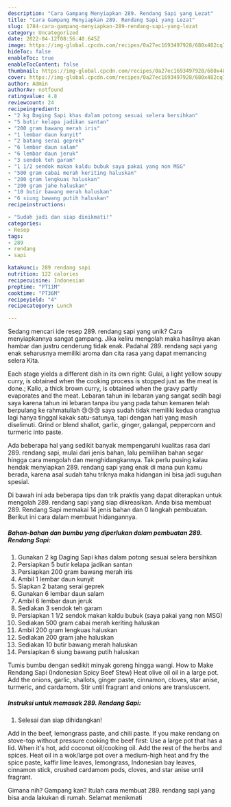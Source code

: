 ```yaml
---
description: "Cara Gampang Menyiapkan 289. Rendang Sapi yang Lezat"
title: "Cara Gampang Menyiapkan 289. Rendang Sapi yang Lezat"
slug: 1784-cara-gampang-menyiapkan-289-rendang-sapi-yang-lezat
category: Uncategorized
date: 2022-04-12T08:56:40.645Z
image: https://img-global.cpcdn.com/recipes/0a27ec1693497928/680x482cq70/289-rendang-sapi-foto-resep-utama.jpg
hideToc: false
enableToc: true
enableTocContent: false
thumbnail: https://img-global.cpcdn.com/recipes/0a27ec1693497928/680x482cq70/289-rendang-sapi-foto-resep-utama.jpg
cover: https://img-global.cpcdn.com/recipes/0a27ec1693497928/680x482cq70/289-rendang-sapi-foto-resep-utama.jpg
author: Admin
authorAv: notfound
ratingvalue: 4.8
reviewcount: 24
recipeingredient:
- "2 kg Daging Sapi khas dalam potong sesuai selera bersihkan"
- "5 butir kelapa jadikan santan"
- "200 gram bawang merah iris"
- "1 lembar daun kunyit"
- "2 batang serai geprek"
- "6 lembar daun salam"
- "6 lembar daun jeruk"
- "3 sendok teh garam"
- "1 1/2 sendok makan kaldu bubuk saya pakai yang non MSG"
- "500 gram cabai merah keriting haluskan"
- "200 gram lengkuas haluskan"
- "200 gram jahe haluskan"
- "10 butir bawang merah haluskan"
- "6 siung bawang putih haluskan"
recipeinstructions:

- "Sudah jadi dan siap dinikmati!"
categories:
- Resep
tags:
- 289
- rendang
- sapi

katakunci: 289 rendang sapi 
nutrition: 122 calories
recipecuisine: Indonesian
preptime: "PT11M"
cooktime: "PT36M"
recipeyield: "4"
recipecategory: Lunch

---
```





Sedang mencari ide resep 289. rendang sapi yang unik? Cara menyiapkannya sangat gampang. Jika keliru mengolah maka hasilnya akan hambar dan justru cenderung tidak enak. Padahal 289. rendang sapi yang enak seharusnya memiliki aroma dan cita rasa yang dapat memancing selera Kita.





Each stage yields a different dish in its own right: Gulai, a light yellow soupy curry, is obtained when the cooking process is stopped just as the meat is done.; Kalio, a thick brown curry, is obtained when the gravy partly evaporates and the meat. Lebaran tahun ini lebaran yang sangat sedih bagi saya karena tahun ini lebaran tanpa ibu yang pada tahun kemaren telah berpulang ke rahmatullah 😢😢😢 saya sudah tidak memiliki kedua orangtua lagi hanya tinggal kakak satu-satunya, tapi dengan hati yang masih diselimuti. Grind or blend shallot, garlic, ginger, galangal, peppercorn and turmeric into paste.

Ada beberapa hal yang sedikit banyak mempengaruhi kualitas rasa dari 289. rendang sapi, mulai dari jenis bahan, lalu pemilihan bahan segar hingga cara mengolah dan menghidangkannya. Tak perlu pusing kalau hendak menyiapkan 289. rendang sapi yang enak di mana pun kamu berada, karena asal sudah tahu triknya maka hidangan ini bisa jadi suguhan spesial.






Di bawah ini ada beberapa tips dan trik praktis yang dapat diterapkan untuk mengolah 289. rendang sapi yang siap dikreasikan. Anda bisa membuat 289. Rendang Sapi memakai 14 jenis bahan dan 0 langkah pembuatan. Berikut ini cara dalam membuat hidangannya.

<!--inarticleads1-->

##### Bahan-bahan dan bumbu yang diperlukan dalam pembuatan 289. Rendang Sapi:

1. Gunakan 2 kg Daging Sapi khas dalam potong sesuai selera bersihkan
1. Persiapkan 5 butir kelapa jadikan santan
1. Persiapkan 200 gram bawang merah iris
1. Ambil 1 lembar daun kunyit
1. Siapkan 2 batang serai geprek
1. Gunakan 6 lembar daun salam
1. Ambil 6 lembar daun jeruk
1. Sediakan 3 sendok teh garam
1. Persiapkan 1 1/2 sendok makan kaldu bubuk (saya pakai yang non MSG)
1. Sediakan 500 gram cabai merah keriting haluskan
1. Ambil 200 gram lengkuas haluskan
1. Sediakan 200 gram jahe haluskan
1. Sediakan 10 butir bawang merah haluskan
1. Persiapkan 6 siung bawang putih haluskan


Tumis bumbu dengan sedikit minyak goreng hingga wangi. How to Make Rendang Sapi (Indonesian Spicy Beef Stew) Heat olive oil oil in a large pot. Add the onions, garlic, shallots, ginger paste, cinnamon, cloves, star anise, turmeric, and cardamom. Stir until fragrant and onions are transluscent. 

<!--inarticleads2-->

##### Instruksi untuk memasak 289. Rendang Sapi:


1. Selesai dan siap dihidangkan!

Add in the beef, lemongrass paste, and chili paste. If you make rendang on stove-top without pressure cooking the beef first: Use a large pot that has a lid. When it&#39;s hot, add coconut oil/cooking oil. Add the rest of the herbs and spices. Heat oil in a wok/large pot over a medium-high heat and fry the spice paste, kaffir lime leaves, lemongrass, Indonesian bay leaves, cinnamon stick, crushed cardamom pods, cloves, and star anise until fragrant. 

Gimana nih? Gampang kan? Itulah cara membuat 289. rendang sapi yang bisa anda lakukan di rumah. Selamat menikmati
